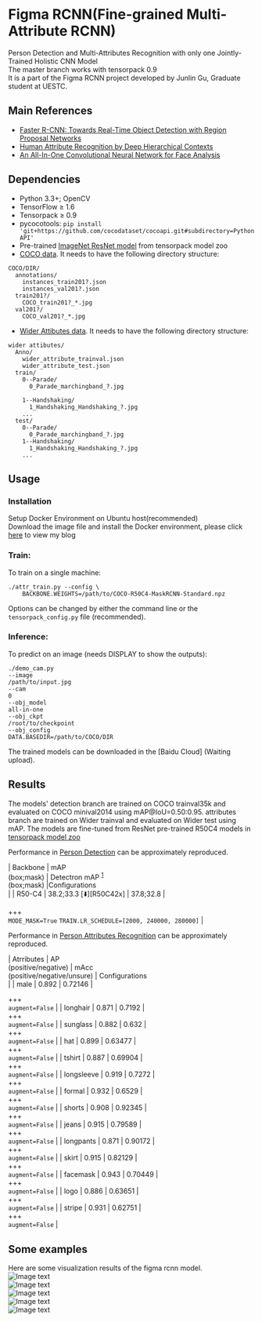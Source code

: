 # Figma RCNN(Fine-grained Multi-Attribute RCNN)
Person Detection and Multi-Attributes Recognition with only one Jointly-Trained Holistic CNN Model<br/>
The master branch works with tensorpack 0.9 <br/>
It is a part of the Figma RCNN project developed by Junlin Gu, Graduate student at UESTC.

## Main References
+ [Faster R-CNN: Towards Real-Time Object Detection with Region Proposal Networks](https://arxiv.org/abs/1506.01497)
+ [Human Attribute Recognition by Deep Hierarchical Contexts](moz-extension://b3206d5d-61fb-4ed9-a1b1-98922c023e83/static/pdf/web/viewer.html?file=http%3A//personal.ie.cuhk.edu.hk/~ccloy/files/eccv_2016_human.pdf)
+ [An All-In-One Convolutional Neural Network for Face Analysis](https://www.researchgate.net/publication/309663347_An_All-In-One_Convolutional_Neural_Network_for_Face_Analysis)

## Dependencies
+ Python 3.3+; OpenCV
+ TensorFlow ≥ 1.6
+ Tensorpack ≥ 0.9
+ pycocotools: `pip install 'git+https://github.com/cocodataset/cocoapi.git#subdirectory=PythonAPI'`
+ Pre-trained [ImageNet ResNet model](http://models.tensorpack.com/FasterRCNN/)
  from tensorpack model zoo
+ [COCO data](http://cocodataset.org/#download). It needs to have the following directory structure:
```
COCO/DIR/
  annotations/
    instances_train201?.json
    instances_val201?.json
  train201?/
    COCO_train201?_*.jpg
  val201?/
    COCO_val201?_*.jpg
```
+ [Wider Attibutes data](https://drive.google.com/open?id=0B-PXtfvNMLanWEVCaHZnR0RHSlE). It needs to have the following directory structure:
```
wider attibutes/
  Anno/
    wider_attribute_trainval.json
    wider_attribute_test.json
  train/
    0--Parade/
      0_Parade_marchingband_?.jpg

    1--Handshaking/
      1_Handshaking_Handshaking_?.jpg
    ...
  test/
    0--Parade/
      0_Parade_marchingband_?.jpg
    1--Handshaking/
      1_Handshaking_Handshaking_?.jpg
    ...
```

## Usage
### Installation

Setup Docker Environment on Ubuntu host(recommended)<br/>
Download the image file and install the Docker environment, please click [here](https://blog.csdn.net/weixin_38502181/article/details/84632610) to view my blog

### Train:

To train on a single machine:
```
./attr_train.py --config \
    BACKBONE.WEIGHTS=/path/to/COCO-R50C4-MaskRCNN-Standard.npz
```

Options can be changed by either the command line or the `tensorpack_config.py` file (recommended).

### Inference:

To predict on an image (needs DISPLAY to show the outputs):
```
./demo_cam.py 
--image
/path/to/input.jpg
--cam
0
--obj_model
all-in-one
--obj_ckpt
/root/to/checkpoint
--obj_config
DATA.BASEDIR=/path/to/COCO/DIR
```

The trained models can be downloaded in the [Baidu Cloud] (Waiting upload).

## Results

The models' detection branch are trained on COCO trainval35k and evaluated on COCO minival2014 using mAP@IoU=0.50:0.95. attributes branch are trained on Wider trainval and evaluated on Wider test using mAP.
The models are fine-tuned from ResNet pre-trained R50C4 models in
[tensorpack model zoo](http://models.tensorpack.com/FasterRCNN/)

Performance in [Person Detection](https://github.com/facebookresearch/Detectron/) can
be approximately reproduced.

 | Backbone                    | mAP<br/> (box;mask)               | Detectron mAP <sup>[1](#ft1)</sup><br/> (box;mask) |Configurations <br/>                                                                      |
 | R50-C4                      | 38.2;33.3 [:arrow_down:][R50C42x] | 37.8;32.8                                          |<summary>+++</summary> `MODE_MASK=True` `TRAIN.LR_SCHEDULE=[2000, 240000, 280000]`         |

Performance in [Person Attributes Recognition](moz-extension://b3206d5d-61fb-4ed9-a1b1-98922c023e83/static/pdf/web/viewer.html?file=http%3A//personal.ie.cuhk.edu.hk/~ccloy/files/eccv_2016_human.pdf) can
be approximately reproduced.

 | Atrributes                  | AP<br/> (positive/negative)       | mAcc<br/> (positive/negative/unsure)               | Configurations <br/>                                                       |
 | male                        | 0.892                             | 0.72146                                            | <summary>+++</summary> `augment=False`                                     |
 | longhair                    | 0.871                             | 0.7192                                             | <summary>+++</summary> `augment=False`                                     |
 | sunglass                    | 0.882                             | 0.632                                              | <summary>+++</summary> `augment=False`                                     |
 | hat                         | 0.899                             | 0.63477                                            | <summary>+++</summary> `augment=False`                                     |
 | tshirt                      | 0.887                             | 0.69904                                            | <summary>+++</summary> `augment=False`                                     |
 | longsleeve                  | 0.919                             | 0.7272                                             | <summary>+++</summary> `augment=False`                                     |
 | formal                      | 0.932                             | 0.6529                                             | <summary>+++</summary> `augment=False`                                     |
 | shorts                      | 0.908                             | 0.92345                                            | <summary>+++</summary> `augment=False`                                     |
 | jeans                       | 0.915                             | 0.79589                                            | <summary>+++</summary> `augment=False`                                     |
 | longpants                   | 0.871                             | 0.90172                                            | <summary>+++</summary> `augment=False`                                     |
 | skirt                       | 0.915                             | 0.82129                                            | <summary>+++</summary> `augment=False`                                     |
 | facemask                    | 0.943                             | 0.70449                                            | <summary>+++</summary> `augment=False`                                     |
 | logo                        | 0.886                             | 0.63651                                            | <summary>+++</summary> `augment=False`                                     |
 | stripe                      | 0.931                             | 0.62751                                            | <summary>+++</summary> `augment=False`                                     |
 
## Some examples

Here are some visualization results of the figma rcnn model.<br/>
![Image text](https://github.com/itmessager/Figma_RCNN/blob/master/demo/1.png)<br/>
![Image text](https://github.com/itmessager/Figma_RCNN/blob/master/demo/2.png)<br/>
![Image text](https://github.com/itmessager/Figma_RCNN/blob/master/demo/3.png)<br/>
![Image text](https://github.com/itmessager/Figma_RCNN/blob/master/demo/4.png)<br/>
![Image text](https://github.com/itmessager/Figma_RCNN/blob/master/demo/5.png)